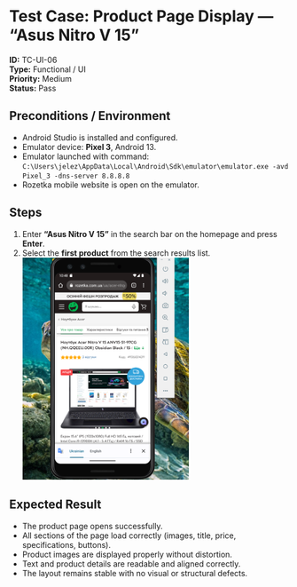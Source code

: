 # Test Case: Product Page Display — “Asus Nitro V 15”  

**ID:** TC-UI-06  
**Type:** Functional / UI  
**Priority:** Medium  
**Status:** Pass  

## Preconditions / Environment  
- Android Studio is installed and configured.  
- Emulator device: **Pixel 3**, Android 13.  
- Emulator launched with command:  
  `C:\Users\jelez\AppData\Local\Android\Sdk\emulator\emulator.exe -avd Pixel_3 -dns-server 8.8.8.8`  
- Rozetka mobile website is open on the emulator.  

## Steps  
1. Enter **“Asus Nitro V 15”** in the search bar on the homepage and press **Enter**.  
2. Select the **first product** from the search results list.  
   <img src="../screenshots/7.png" width="300"/>  

## Expected Result  
- The product page opens successfully.  
- All sections of the page load correctly (images, title, price, specifications, buttons).  
- Product images are displayed properly without distortion.  
- Text and product details are readable and aligned correctly.  
- The layout remains stable with no visual or structural defects.  